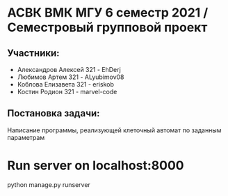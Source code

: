 АСВК ВМК МГУ 6 семестр 2021 / Семестровый групповой проект
==========================================================

Участники:
----------
* Александров Алексей    321 - EhDerj
* Любимов Артем          321 - ALyubimov08
* Коблова Елизавета      321 - eriskob
* Костин Родион          321 - marvel-code

Постановка задачи:
-----------------------
Написание программы, реализующей клеточный автомат по заданным параметрам

# Run server on localhost:8000
python manage.py runserver
